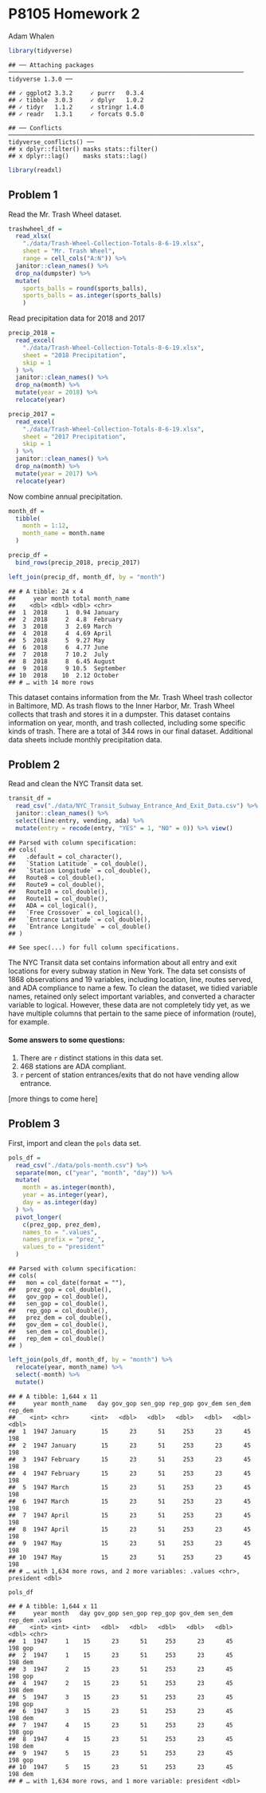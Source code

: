 P8105 Homework 2
================
Adam Whalen

``` r
library(tidyverse)
```

    ## ── Attaching packages ────────────────────────────────────────────────────────────────── tidyverse 1.3.0 ──

    ## ✓ ggplot2 3.3.2     ✓ purrr   0.3.4
    ## ✓ tibble  3.0.3     ✓ dplyr   1.0.2
    ## ✓ tidyr   1.1.2     ✓ stringr 1.4.0
    ## ✓ readr   1.3.1     ✓ forcats 0.5.0

    ## ── Conflicts ───────────────────────────────────────────────────────────────────── tidyverse_conflicts() ──
    ## x dplyr::filter() masks stats::filter()
    ## x dplyr::lag()    masks stats::lag()

``` r
library(readxl)
```

## Problem 1

Read the Mr. Trash Wheel dataset.

``` r
trashwheel_df = 
  read_xlsx(
    "./data/Trash-Wheel-Collection-Totals-8-6-19.xlsx",
    sheet = "Mr. Trash Wheel",
    range = cell_cols("A:N")) %>% 
  janitor::clean_names() %>% 
  drop_na(dumpster) %>% 
  mutate(
    sports_balls = round(sports_balls),
    sports_balls = as.integer(sports_balls)
    )
```

Read precipitation data for 2018 and 2017

``` r
precip_2018 = 
  read_excel(
    "./data/Trash-Wheel-Collection-Totals-8-6-19.xlsx",
    sheet = "2018 Precipitation",
    skip = 1
  ) %>% 
  janitor::clean_names() %>% 
  drop_na(month) %>% 
  mutate(year = 2018) %>% 
  relocate(year)

precip_2017 = 
  read_excel(
    "./data/Trash-Wheel-Collection-Totals-8-6-19.xlsx",
    sheet = "2017 Precipitation",
    skip = 1
  ) %>% 
  janitor::clean_names() %>% 
  drop_na(month) %>% 
  mutate(year = 2017) %>% 
  relocate(year)
```

Now combine annual precipitation.

``` r
month_df = 
  tibble(
    month = 1:12,
    month_name = month.name
  )

precip_df = 
  bind_rows(precip_2018, precip_2017)

left_join(precip_df, month_df, by = "month")
```

    ## # A tibble: 24 x 4
    ##     year month total month_name
    ##    <dbl> <dbl> <dbl> <chr>     
    ##  1  2018     1  0.94 January   
    ##  2  2018     2  4.8  February  
    ##  3  2018     3  2.69 March     
    ##  4  2018     4  4.69 April     
    ##  5  2018     5  9.27 May       
    ##  6  2018     6  4.77 June      
    ##  7  2018     7 10.2  July      
    ##  8  2018     8  6.45 August    
    ##  9  2018     9 10.5  September 
    ## 10  2018    10  2.12 October   
    ## # … with 14 more rows

This dataset contains information from the Mr. Trash Wheel trash
collector in Baltimore, MD. As trash flows to the Inner Harbor,
Mr. Trash Wheel collects that trash and stores it in a dumpster. This
dataset contains information on year, month, and trash collected,
including some specific kinds of trash. There are a total of 344 rows in
our final dataset. Additional data sheets include monthly precipitation
data.

## Problem 2

Read and clean the NYC Transit data set.

``` r
transit_df = 
  read_csv("./data/NYC_Transit_Subway_Entrance_And_Exit_Data.csv") %>% 
  janitor::clean_names() %>% 
  select(line:entry, vending, ada) %>%
  mutate(entry = recode(entry, "YES" = 1, "NO" = 0)) %>% view()
```

    ## Parsed with column specification:
    ## cols(
    ##   .default = col_character(),
    ##   `Station Latitude` = col_double(),
    ##   `Station Longitude` = col_double(),
    ##   Route8 = col_double(),
    ##   Route9 = col_double(),
    ##   Route10 = col_double(),
    ##   Route11 = col_double(),
    ##   ADA = col_logical(),
    ##   `Free Crossover` = col_logical(),
    ##   `Entrance Latitude` = col_double(),
    ##   `Entrance Longitude` = col_double()
    ## )

    ## See spec(...) for full column specifications.

The NYC Transit data set contains information about all entry and exit
locations for every subway station in New York. The data set consists of
1868 observations and 19 variables, including location, line, routes
served, and ADA compliance to name a few. To clean the dataset, we
tidied variable names, retained only select important variables, and
converted a character variable to logical. However, these data are not
completely tidy yet, as we have multiple columns that pertain to the
same piece of information (route), for example.

#### Some answers to some questions:

1)  There are `r` distinct stations in this data set.
2)  468 stations are ADA compliant.
3)  `r` percent of station entrances/exits that do not have vending
    allow entrance.

\[more things to come here\]

## Problem 3

First, import and clean the `pols` data set.

``` r
pols_df = 
  read_csv("./data/pols-month.csv") %>% 
  separate(mon, c("year", "month", "day")) %>% 
  mutate(
    month = as.integer(month),
    year = as.integer(year),
    day = as.integer(day)
  ) %>% 
  pivot_longer(
    c(prez_gop, prez_dem),
    names_to = ".values",
    names_prefix = "prez_",
    values_to = "president"
  )
```

    ## Parsed with column specification:
    ## cols(
    ##   mon = col_date(format = ""),
    ##   prez_gop = col_double(),
    ##   gov_gop = col_double(),
    ##   sen_gop = col_double(),
    ##   rep_gop = col_double(),
    ##   prez_dem = col_double(),
    ##   gov_dem = col_double(),
    ##   sen_dem = col_double(),
    ##   rep_dem = col_double()
    ## )

``` r
left_join(pols_df, month_df, by = "month") %>% 
  relocate(year, month_name) %>% 
  select(-month) %>% 
  mutate()
```

    ## # A tibble: 1,644 x 11
    ##     year month_name   day gov_gop sen_gop rep_gop gov_dem sen_dem rep_dem
    ##    <int> <chr>      <int>   <dbl>   <dbl>   <dbl>   <dbl>   <dbl>   <dbl>
    ##  1  1947 January       15      23      51     253      23      45     198
    ##  2  1947 January       15      23      51     253      23      45     198
    ##  3  1947 February      15      23      51     253      23      45     198
    ##  4  1947 February      15      23      51     253      23      45     198
    ##  5  1947 March         15      23      51     253      23      45     198
    ##  6  1947 March         15      23      51     253      23      45     198
    ##  7  1947 April         15      23      51     253      23      45     198
    ##  8  1947 April         15      23      51     253      23      45     198
    ##  9  1947 May           15      23      51     253      23      45     198
    ## 10  1947 May           15      23      51     253      23      45     198
    ## # … with 1,634 more rows, and 2 more variables: .values <chr>, president <dbl>

``` r
pols_df
```

    ## # A tibble: 1,644 x 11
    ##     year month   day gov_gop sen_gop rep_gop gov_dem sen_dem rep_dem .values
    ##    <int> <int> <int>   <dbl>   <dbl>   <dbl>   <dbl>   <dbl>   <dbl> <chr>  
    ##  1  1947     1    15      23      51     253      23      45     198 gop    
    ##  2  1947     1    15      23      51     253      23      45     198 dem    
    ##  3  1947     2    15      23      51     253      23      45     198 gop    
    ##  4  1947     2    15      23      51     253      23      45     198 dem    
    ##  5  1947     3    15      23      51     253      23      45     198 gop    
    ##  6  1947     3    15      23      51     253      23      45     198 dem    
    ##  7  1947     4    15      23      51     253      23      45     198 gop    
    ##  8  1947     4    15      23      51     253      23      45     198 dem    
    ##  9  1947     5    15      23      51     253      23      45     198 gop    
    ## 10  1947     5    15      23      51     253      23      45     198 dem    
    ## # … with 1,634 more rows, and 1 more variable: president <dbl>
